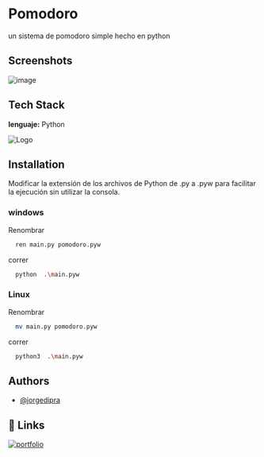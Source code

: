 # Pomodoro
un sistema de pomodoro simple hecho en python
## Screenshots

![image](https://github.com/user-attachments/assets/d7aeb57d-34be-4a1a-89c7-de172ece546d)


## Tech Stack

**lenguaje:** Python



![Logo](https://www.python.org/static/img/python-logo.png)


## Installation

Modificar la extensión de los archivos de Python de .py a .pyw para facilitar la ejecución sin utilizar la consola.

### windows
Renombrar
```bash
  ren main.py pomodoro.pyw
```
correr
```bash
  python  .\main.pyw
```
### Linux
Renombrar
```bash
  mv main.py pomodoro.pyw
```
correr
```bash
  python3  .\main.pyw
```

## Authors

- [@jorgedipra](https://jorgedipra.github.io/)



## 🔗 Links
[![portfolio](https://img.shields.io/badge/my_portfolio-000?style=for-the-badge&logo=ko-fi&logoColor=white)](https://jorgedipra.github.io/)
